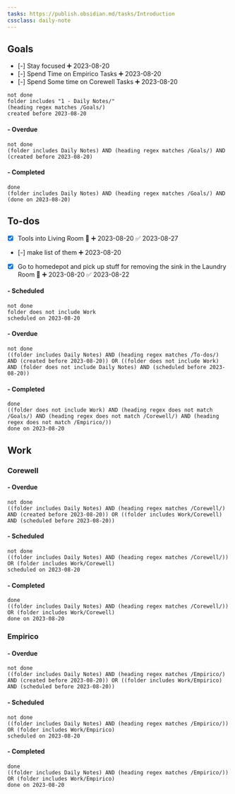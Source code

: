 ```yaml
---
tasks: https://publish.obsidian.md/tasks/Introduction
cssclass: daily-note
---
```

## Goals
- [-] Stay focused ➕ 2023-08-20
- [-] Spend Time on Empirico Tasks ➕ 2023-08-20
- [-] Spend Some time on Corewell Tasks ➕ 2023-08-20

```tasks
not done
folder includes "1 - Daily Notes/"
(heading regex matches /Goals/)
created before 2023-08-20
```
#### - Overdue
```tasks
not done
(folder includes Daily Notes) AND (heading regex matches /Goals/) AND (created before 2023-08-20)
```
#### - Completed
```tasks
done
(folder includes Daily Notes) AND (heading regex matches /Goals/) AND (done on 2023-08-20)
```
## To-dos
- [x] Tools into Living Room 🔺 ➕ 2023-08-20 ✅ 2023-08-27
- [-] make list of them ➕ 2023-08-20
- [x] Go to homedepot and pick up stuff for removing the sink in the Laundry Room 🔺 ➕ 2023-08-20 ✅ 2023-08-22

#### - Scheduled
```tasks
not done
folder does not include Work
scheduled on 2023-08-20
```
#### - Overdue
```tasks
not done
((folder includes Daily Notes) AND (heading regex matches /To-dos/) AND (created before 2023-08-20)) OR ((folder does not include Work) AND (folder does not include Daily Notes) AND (scheduled before 2023-08-20))
```
#### - Completed
```tasks
done
((folder does not include Work) AND (heading regex does not match /Goals/) AND (heading regex does not match /Corewell/) AND (heading regex does not match /Empirico/))
done on 2023-08-20
```
## Work
### Corewell

#### - Overdue
```tasks
not done
((folder includes Daily Notes) AND (heading regex matches /Corewell/) AND (created before 2023-08-20)) OR ((folder includes Work/Corewell) AND (scheduled before 2023-08-20))
```
#### - Scheduled
```tasks
not done
((folder includes Daily Notes) AND (heading regex matches /Corewell/)) OR (folder includes Work/Corewell)
scheduled on 2023-08-20
```
#### - Completed
```tasks
done
((folder includes Daily Notes) AND (heading regex matches /Corewell/)) OR (folder includes Work/Corewell)
done on 2023-08-20
```
### Empirico

#### - Overdue
```tasks
not done
((folder includes Daily Notes) AND (heading regex matches /Empirico/) AND (created before 2023-08-20)) OR ((folder includes Work/Empirico) AND (scheduled before 2023-08-20))
```
#### - Scheduled
```tasks
not done
((folder includes Daily Notes) AND (heading regex matches /Empirico/)) OR (folder includes Work/Empirico)
scheduled on 2023-08-20
```
#### - Completed
```tasks
done
((folder includes Daily Notes) AND (heading regex matches /Empirico/)) OR (folder includes Work/Empirico)
done on 2023-08-20
```

